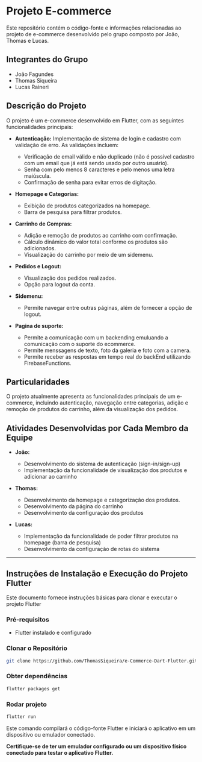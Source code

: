 # Projeto E-commerce

Este repositório contém o código-fonte e informações relacionadas ao projeto de e-commerce desenvolvido pelo grupo composto por João, Thomas e Lucas.

## Integrantes do Grupo
- João Fagundes
- Thomas Siqueira 
- Lucas Raineri

## Descrição do Projeto

O projeto é um e-commerce desenvolvido em Flutter, com as seguintes funcionalidades principais:

- **Autenticação:** Implementação de sistema de login e cadastro com validação de erro. As validações incluem:
  - Verificação de email válido e não duplicado (não é possível cadastro com um email que já está sendo usado por outro usuário).
  - Senha com pelo menos 8 caracteres e pelo menos uma letra maiúscula.
  - Confirmação de senha para evitar erros de digitação.
  
- **Homepage e Categorias:**
  - Exibição de produtos categorizados na homepage.
  - Barra de pesquisa para filtrar produtos.

- **Carrinho de Compras:**
  - Adição e remoção de produtos ao carrinho com confirmação.
  - Cálculo dinâmico do valor total conforme os produtos são adicionados.
  - Visualização do carrinho por meio de um sidemenu.

- **Pedidos e Logout:**
  - Visualização dos pedidos realizados.
  - Opção para logout da conta.

- **Sidemenu:**
  - Permite navegar entre outras páginas, além de fornecer a opção de logout.
 
- **Pagina de suporte:**
  - Permite a comunicação com um backending emuluando a comunicação com o suporte do ecommerce.
  - Permite menssagens de texto, foto da galeria e foto com a camera.
  - Permite receber as respostas em tempo real do backEnd utilizando FirebaseFunctions.

## Particularidades 

O projeto atualmente apresenta as funcionalidades principais de um e-commerce, incluindo autenticação, navegação entre categorias, adição e remoção de produtos do carrinho, além da visualização dos pedidos.
## Atividades Desenvolvidas por Cada Membro da Equipe

- **João:**
  - Desenvolvimento do sistema de autenticação (sign-in/sign-up)
  - Implementação da funcionalidade de visualização dos produtos e adicionar ao carrinho
  
- **Thomas:**
  - Desenvolvimento da homepage e categorização dos produtos.
  - Desenvolvimento da página do carrinho
  - Desenvolvimento da configuração dos produtos

- **Lucas:**
  - Implementação da funcionalidade de poder filtrar produtos na homepage (barra de pesquisa)
  - Desenvolvimento da configuração de rotas do sistema
---

## Instruções de Instalação e Execução do Projeto Flutter

Este documento fornece instruções básicas para clonar e executar o projeto Flutter

### Pré-requisitos

- Flutter instalado e configurado

### Clonar o Repositório

```bash
git clone https://github.com/ThomasSiqueira/e-Commerce-Dart-Flutter.git
```

### Obter dependências

```bash
flutter packages get
```

### Rodar projeto

```bash
flutter run
```

Este comando compilará o código-fonte Flutter e iniciará o aplicativo em um dispositivo ou emulador conectado.

**Certifique-se de ter um emulador configurado ou um dispositivo físico conectado para testar o aplicativo Flutter.**
